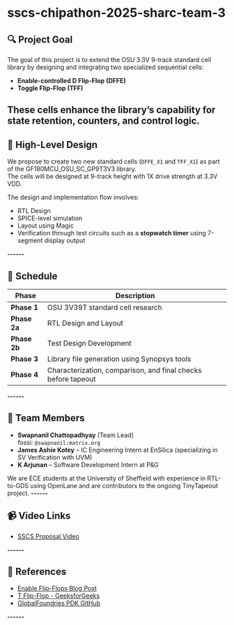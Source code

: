 # sscs-chipathon-2025-sharc-team-3

## 🔍 Project Goal

The goal of this project is to extend the OSU 3.3V 9-track standard cell library by designing and integrating two specialized sequential cells:  
- **Enable-controlled D Flip-Flop (DFFE)**  
- **Toggle Flip-Flop (TFF)**
  
These cells enhance the library’s capability for state retention, counters, and control logic.
------
## 🧠 High-Level Design

We propose to create two new standard cells (`DFFE_X1` and `TFF_X1`) as part of the GF180MCU_OSU_SC_GP9T3V3 library.  
The cells will be designed at 9-track height with 1X drive strength at 3.3V VDD.

The design and implementation flow involves:
- RTL Design
- SPICE-level simulation
- Layout using Magic
- Verification through test circuits such as a **stopwatch timer** using 7-segment display output

**------**

## 📅 Schedule

| Phase | Description |
|-------|-------------|
| **Phase 1** | OSU 3V39T standard cell research |
| **Phase 2a** | RTL Design and Layout |
| **Phase 2b** | Test Design Development |
| **Phase 3** | Library file generation using Synopsys tools |
| **Phase 4** | Characterization, comparison, and final checks before tapeout |

**------**

## 👥 Team Members

- **Swapnanil Chattopadhyay** (Team Lead)  
  fossi: `@swapnanil:matrix.org`  
- **James Ashie Kotey** – IC Engineering Intern at EnSilica (specializing in SV Verification with UVM)  
- **K Arjunan** – Software Development Intern at P&G  

We are ECE students at the University of Sheffield with experience in RTL-to-GDS using OpenLane and are contributors to the ongoing TinyTapeout project.
**------**

## 📹 Video Links

- [SSCS Proposal Video](https://drive.google.com/file/d/1Xd0uH8zoMggjvoABHvagSLX6_qmq6p1x/view?usp=sharing)  

**------**

## 🔗 References

- [Enable Flip-Flops Blog Post](https://asicdigitaldesign.wordpress.com/2008/10/27/fun-with-enable-flip-flops/)  
- [T Flip-Flop - GeeksforGeeks](https://www.geeksforgeeks.org/digital-logic/t-flip-flop/)  
- [GlobalFoundries PDK GitHub](https://github.com/stineje/globalfoundries-pdk-libs-gf180mcu_osu_sc)

**------**
